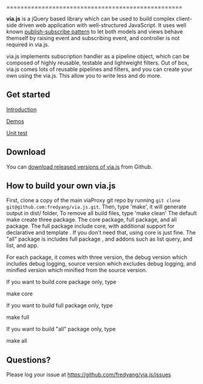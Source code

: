 ==================================================

**via.js** is a jQuery based library which can be used to build complex client-side driven web
application with well-structured JavaScript. It uses well known [publish-subscribe pattern](http://en.wikipedia.org/wiki/Publish%E2%80%93subscribe_pattern) to let
both models and views behave themself by raising event and subscribing event, and controller is not required in via.js.

via.js implements subscription handler as a pipeline object, which can be composed of
highly reusable, testable and lightweight filters. Out of box, via.js comes lots of
reusable pipelines and filters, and you can create your own using the via.js.
This allow you to write less and do more.


Get started
---------------------------------------
<a href="http://code.semanticsworks.com/via.js/doc/introduction.html">Introduction</a>

<a href="http://code.semanticsworks.com/via.js/demo/index.html">Demos</a>

<a href="http://code.semanticsworks.com/via.js/test/index.html">Unit test</a>

Download
---------------------------
You can [download released versions of via.js](https://github.com/fredyang/via.js/downloads) from Github.

How to build your own via.js
----------------------------

First, clone a copy of the main viaProxy git repo by running `git clone git@github.com:fredyang/via.js.git`.
Then, type 'make', it will generate output in dist/ folder,
To remove all build files, type 'make clean'
The default make create three package. The core package, full package, and all package.
The full package include core, with additional support for declarative and template .
If you don't need that, using core is just fine. The "all" package is includes full package
, and addons such as list query, and list, and app.

 For each package, it comes with three version, the debug version which includes debug logging,
 source version which excludes debug logging, and minified version which minified from the source
 version.

 If you want to build core package only, type

 make core

 If you want to build full package only, type

 make full

 If you want to build "all" package only, type

 make all

Questions?
----------
Please log your issue at https://github.com/fredyang/via.js/issues